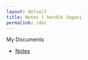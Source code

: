 ```yaml
---
layout: default
title: Notes | Hardik Jogani
permalink: /doc
---
```

My Documents
- [Notes](https://hardikjogani.notion.site/Notes-0a076c04218f451c8132ec9830689566)